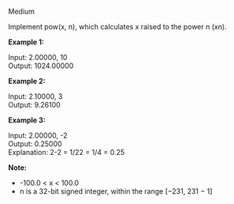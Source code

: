 Medium

Implement pow(x, n), which calculates x raised to the power n (xn).

**Example 1:**

Input: 2.00000, 10  
Output: 1024.00000

**Example 2:**

Input: 2.10000, 3  
Output: 9.26100

**Example 3:**

Input: 2.00000, -2  
Output: 0.25000  
Explanation: 2-2 = 1/22 = 1/4 = 0.25

**Note:**

- -100.0 < x < 100.0
- n is a 32-bit signed integer, within the range [−231, 231 − 1]
